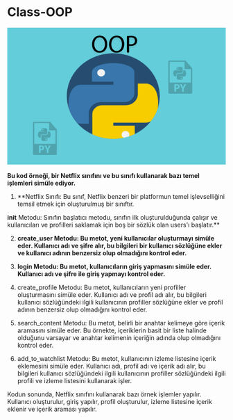 # Class-OOP
![App Screenshot](https://github.com/firengizz099/class-OOP/blob/main/class.png?raw=true)

**Bu kod örneği, bir Netflix sınıfını ve bu sınıfı kullanarak bazı temel işlemleri simüle ediyor.**

1) **Netflix Sınıfı: Bu sınıf, Netflix benzeri bir platformun temel işlevselliğini temsil etmek için oluşturulmuş bir sınıftır.

__init__ Metodu: Sınıfın başlatıcı metodu, sınıfın ilk oluşturulduğunda çalışır ve kullanıcıları ve profilleri saklamak için boş bir sözlük olan users'ı başlatır.**

2) **create_user Metodu: Bu metot, yeni kullanıcılar oluşturmayı simüle eder. Kullanıcı adı ve şifre alır, bu bilgileri bir kullanıcı sözlüğüne ekler ve kullanıcı adının benzersiz olup olmadığını kontrol eder.**

3) **login Metodu: Bu metot, kullanıcıların giriş yapmasını simüle eder. Kullanıcı adı ve şifre ile giriş yapmayı kontrol eder.**

4) create_profile Metodu: Bu metot, kullanıcıların yeni profiller oluşturmasını simüle eder. Kullanıcı adı ve profil adı alır, bu bilgileri kullanıcı sözlüğündeki ilgili kullanıcının profiller sözlüğüne ekler ve profil adının benzersiz olup olmadığını kontrol eder.

5) search_content Metodu: Bu metot, belirli bir anahtar kelimeye göre içerik aramasını simüle eder. Bu örnekte, içeriklerin basit bir liste halinde olduğunu varsayar ve anahtar kelimenin içeriğin adında olup olmadığını kontrol eder.

6) add_to_watchlist Metodu: Bu metot, kullanıcının izleme listesine içerik eklemesini simüle eder. Kullanıcı adı, profil adı ve içerik adı alır, bu bilgileri kullanıcı sözlüğündeki ilgili kullanıcının profiller sözlüğündeki ilgili profili ve izleme listesini kullanarak işler.

Kodun sonunda, Netflix sınıfını kullanarak bazı örnek işlemler yapılır. Kullanıcı oluşturulur, giriş yapılır, profil oluşturulur, izleme listesine içerik eklenir ve içerik araması yapılır.

